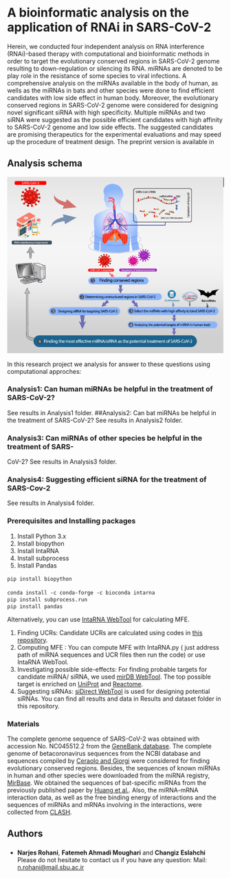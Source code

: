 
# A bioinformatic analysis on the application of RNAi in SARS-CoV-2

Herein, we conducted four independent analysis on RNA interference (RNAi)-based therapy with computational and bioinformatic methods in order to target the evolutionary conserved regions in SARS-CoV-2 genome resulting to down-regulation or silencing its RNA. miRNAs are denoted to be play role in the resistance of some species to viral infections. A comprehensive analysis on the miRNAs available in the body of human, as wells as the miRNAs in bats and other species were done to find efficient candidates with low side effect in human body. Moreover, the evolutionary conserved regions in SARS-CoV-2 genome were considered for designing novel significant siRNA with high specificity. Multiple miRNAs and two siRNA were suggested as the possible efficient candidates with high affinity to SARS-CoV-2 genome and low side effects. The suggested candidates are promising therapeutics for the experimental evaluations and may speed up the procedure of treatment design.
The preprint version is available in 

## Analysis schema

![Analysis schema](https://github.com/nrohani/SARS-CoV-2/blob/master/schema.jpg)

In this research project we analysis for answer to these questions using computational approches:

### Analysis1: Can human miRNAs be helpful in the treatment of SARS-CoV-2?
See results in Analysis1 folder.
##Analysis2: Can bat miRNAs be helpful in the treatment of SARS-CoV-2?
See results in Analysis2 folder.
### Analysis3: Can miRNAs of other species be helpful in the treatment of SARS-
CoV-2?
See results in Analysis3 folder.
### Analysis4: Suggesting efficient siRNA for the treatment of SARS-Cov-2
See results in Analysis4 folder.

### Prerequisites and Installing packages

1. Install Python 3.x
2. Install biopython
3. Install IntaRNA
4. Install subprocess
5. Install Pandas
```
pip install biopython

conda install -c conda-forge -c bioconda intarna
pip install subprocess.run
pip install pandas
```
Alternatively, you can use [IntaRNA WebTool](http://rna.informatik.uni-freiburg.de/CopraRNA/Input.jsp) for calculating MFE.  
1. Finding UCRs: Candidate UCRs are calculated using codes in [this repository]( https://github.com/DasLab/SARSCoV2_Secstruct_Cons).
2. Computing MFE : You can compute MFE with IntaRNA.py ( just address path of miRNA sequences and UCR files then run the code) or use IntaRNA WebTool.
3. Investigating possible side-effects: For finding probable targets for candidate miRNA/ siRNA, we used [mirDB WebTool](http://mirdb.org/custom.html). The top possible target is enriched on [UniProt](https://www.uniprot.org/) and [Reactome](https://reactome.org/).
4. Suggesting siRNAs:  [siDirect WebTool](http://sidirect2.rnai.jp/) is used for designing potential siRNAs.
You can find all results and data in Results and dataset folder in this repository.
### Materials
The complete genome sequence of SARS-CoV-2 was obtained with accession No. NC045512.2
from the [GeneBank database](https://www.ncbi.nlm.nih.gov/genbank/sars-cov-2-seqs/). The complete genome of betacoronavirus sequences from the NCBI database and sequences compiled by [Ceraolo and Giorgi](https://www.ncbi.nlm.nih.gov/pmc/articles/PMC7166773/) were considered for finding evolutionary conserved regions.
Besides, the sequences of known miRNAs in human and other species were downloaded from
the miRNA registry, [MirBase](http://www.mirbase.org/). 
We obtained the sequences of bat-specific miRNAs from the previously published paper by [Huang et al.](https://bmcgenomics.biomedcentral.com/articles/10.1186/s12864-016-3227-8).
Also, the miRNA-mRNA interaction data, as well as the free binding energy of interactions and
the sequences of miRNAs and mRNAs involving in the interactions, were collected from [CLASH](https://www.ncbi.nlm.nih.gov/pmc/articles/PMC3650559/).


## Authors
###
* **Narjes Rohani**, **Fatemeh Ahmadi Moughari**  and **Changiz Eslahchi**
Please do not hesitate to contact us if you have any question:
Mail: n.rohani@mail.sbu.ac.ir
